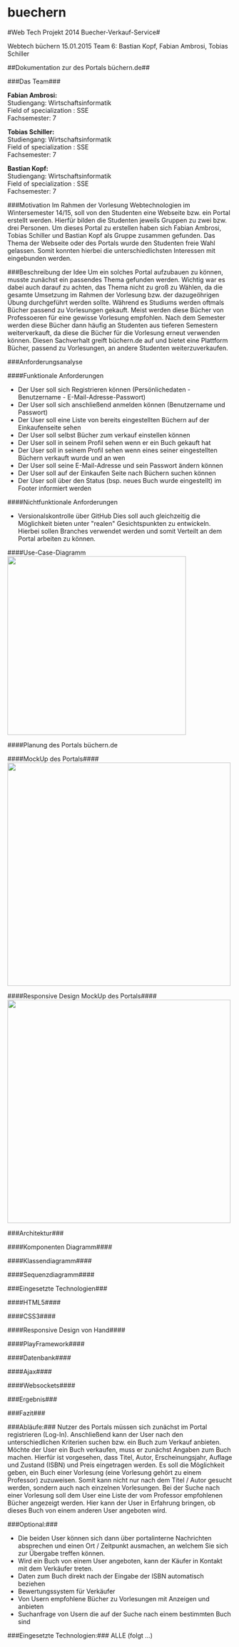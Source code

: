buechern
========

#Web Tech Projekt 2014 Buecher-Verkauf-Service#

Webtech 			büchern			15.01.2015
Team 6: Bastian Kopf, Fabian Ambrosi, Tobias Schiller

##Dokumentation zur des Portals büchern.de##

###Das Team###

<strong>Fabian Ambrosi:</strong>  
Studiengang: Wirtschaftsinformatik  
Field of specialization : SSE  
Fachsemester: 7

<strong>Tobias Schiller:</strong>  
Studiengang: Wirtschaftsinformatik  
Field of specialization : SSE  
Fachsemester: 7

<strong>Bastian Kopf:</strong>  
Studiengang: Wirtschaftsinformatik  
Field of specialization : SSE  
Fachsemester: 7

###Motivation
Im Rahmen der Vorlesung Webtechnologien im Wintersemester 14/15, soll von den Studenten eine Webseite bzw. ein Portal erstellt werden. Hierfür bilden die Studenten jeweils Gruppen zu zwei bzw. drei Personen. Um dieses Portal zu erstellen haben sich Fabian Ambrosi, Tobias Schiller und Bastian Kopf als Gruppe zusammen gefunden. Das Thema der Webseite oder des Portals wurde den Studenten freie Wahl gelassen. Somit konnten hierbei die unterschiedlichsten Interessen mit eingebunden werden. 


###Beschreibung der Idee 
Um ein solches Portal aufzubauen zu können, musste zunächst ein passendes Thema gefunden werden. Wichtig war es dabei auch darauf zu achten, das Thema nicht zu groß zu Wählen, da die gesamte Umsetzung im Rahmen der Vorlesung bzw. der dazugeöhrigen Übung durchgeführt werden sollte. Während es Studiums werden oftmals Bücher passend zu Vorlesungen gekauft. Meist werden diese Bücher von Professoeren für eine gewisse Vorlesung empfohlen. Nach dem Semester werden diese Bücher dann häufig an Studenten aus tieferen Semestern weiterverkauft, da diese die Bücher für die Vorlesung erneut verwenden können. Diesen Sachverhalt greift büchern.de auf und bietet eine Plattform Bücher, passend zu Vorlesungen, an andere Studenten weiterzuverkaufen.

###Anforderungsanalyse  

####Funktionale Anforderungen  
* Der User soll sich Registrieren können (Persönlichedaten - Benutzername - E-Mail-Adresse-Passwort)
* Der User soll sich anschließend anmelden können (Benutzername und Passwort)
* Der User soll eine Liste von bereits eingestellten Büchern auf der Einkaufenseite sehen
* Der User soll selbst Bücher zum verkauf einstellen können
* Der User soll in seinem Profil sehen wenn er ein Buch gekauft hat
* Der User soll in seinem Profil sehen wenn eines seiner eingestellten Büchern verkauft wurde und an wen
* Der User soll seine E-Mail-Adresse und sein Passwort ändern können
* Der User soll auf der Einkaufen Seite nach Büchern suchen können
* Der User soll über den Status (bsp. neues Buch wurde eingestellt) im Footer informiert werden

####Nichtfunktionale Anforderungen    
* Versionalskontrolle über GitHub
Dies soll auch gleichzeitig die Möglichkeit bieten unter "realen" Gesichtspunkten zu entwickeln.
Hierbei sollen Branches verwendet werden und somit Verteilt an dem Portal arbeiten zu können.

####Use-Case-Diagramm  
<img height="400px" src="https://github.com/toschill/buechern/blob/master/Planung/usecase_v2.png"/>

####Planung des Portals büchern.de  


####MockUp des Portals####
<img height="500px" src="https://github.com/toschill/buechern/blob/master/Planung/mockup.JPG"/>

####Responsive Design MockUp des Portals####
<img height="500px" src="https://github.com/toschill/buechern/blob/master/Planung/mockup_responsive.JPG"/>

###Architektur###

####Komponenten Diagramm####

####Klassendiagramm####

####Sequenzdiagramm####

###Eingesetzte Technologien###

####HTML5####

####CSS3####

####Responsive Design von Hand####

####PlayFramework####

####Datenbank####

####Ajax####

####Websockets####

###Ergebnis###

###Fazit###



###Abläufe:###
Nutzer des Portals müssen sich zunächst im Portal registrieren (Log-In).
Anschließend kann der User nach den unterschiedlichen Kriterien suchen bzw. ein Buch zum Verkauf anbieten.
Möchte der User ein Buch verkaufen, muss er zunächst Angaben zum Buch machen.
Hierfür ist vorgesehen, dass Titel, Autor, Erscheinungsjahr, Auflage und Zustand (ISBN) und Preis eingetragen werden. 
Es soll die Möglichkeit geben, ein Buch einer Vorlesung (eine Vorlesung gehört zu einem Professor) zuzuweisen. Somit kann nicht nur nach dem Titel / Autor gesucht werden, sondern auch nach einzelnen Vorlesungen.
Bei der Suche nach einer Vorlesung soll dem User eine Liste der vom Professor empfohlenen Bücher angezeigt werden. Hier kann der User in Erfahrung bringen, ob dieses Buch von einem anderen User angeboten wird. 

###Optional:###
*	Die beiden User können sich dann über portalinterne Nachrichten absprechen und einen Ort / Zeitpunkt ausmachen, an welchem Sie sich zur Übergabe treffen können. 
*	Wird ein Buch von einem User angeboten, kann der Käufer in Kontakt mit dem Verkäufer treten.
*	Daten zum Buch direkt nach der Eingabe der ISBN automatisch beziehen
*	Bewertungssystem für Verkäufer
*	Von Usern empfohlene Bücher zu Vorlesungen mit Anzeigen und anbieten
*	Suchanfrage von Usern die auf der Suche nach einem bestimmten Buch sind

###Eingesetzte Technologien:###
ALLE (folgt ...)
 
